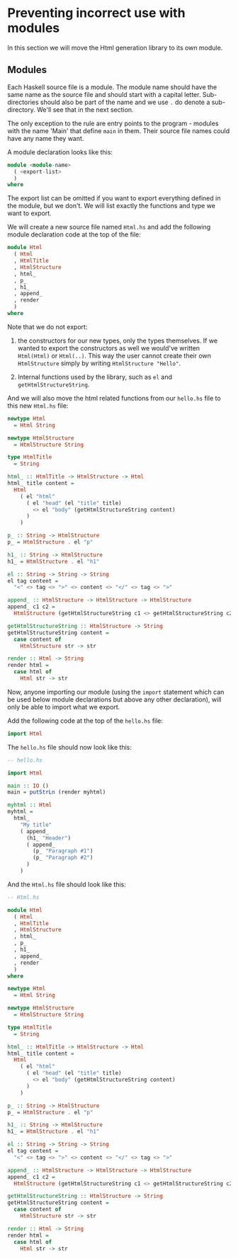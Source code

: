# Preventing incorrect use with modules

In this section we will move the Html generation library to its own module.

## Modules

Each Haskell source file is a module. The module name should have the
same name as the source file and should start with a capital
letter. Sub-directories should also be part of the name and we use `.`
do denote a sub-directory. We'll see that in the next section.

The only exception to the rule are entry points to the program -
modules with the name 'Main' that define `main` in them. Their source
file names could have any name they want.

A module declaration looks like this:

```hs
module <module-name>
  ( <export-list>
  )
where
```

The export list can be omitted if you want to export everything
defined in the module, but we don't. We will list exactly the
functions and type we want to export.

We will create a new source file named `Html.hs` and add the following
module declaration code at the top of the file:

```hs
module Html
  ( Html
  , HtmlTitle
  , HtmlStructure
  , html_
  , p_
  , h1_
  , append_
  , render
  )
where
```

Note that we do not export:

1. the constructors for our new types, only the types themselves.
   If we wanted to export the constructors as well we would've written
   `Html(Html)` or `Html(..)`. This way the user cannot create their own
   `HtmlStructure` simply by writing `HtmlStructure "Hello"`.

2. Internal functions used by the library, such as `el` and `getHtmlStructureString`.

And we will also move the html related functions from our `hello.hs` file
to this new `Html.hs` file:

```hs
newtype Html
  = Html String

newtype HtmlStructure
  = HtmlStructure String

type HtmlTitle
  = String

html_ :: HtmlTitle -> HtmlStructure -> Html
html_ title content =
  Html
    ( el "html"
      ( el "head" (el "title" title)
        <> el "body" (getHtmlStructureString content)
      )
    )

p_ :: String -> HtmlStructure
p_ = HtmlStructure . el "p"

h1_ :: String -> HtmlStructure
h1_ = HtmlStructure . el "h1"

el :: String -> String -> String
el tag content =
  "<" <> tag <> ">" <> content <> "</" <> tag <> ">"

append_ :: HtmlStructure -> HtmlStructure -> HtmlStructure
append_ c1 c2 =
  HtmlStructure (getHtmlStructureString c1 <> getHtmlStructureString c2)

getHtmlStructureString :: HtmlStructure -> String
getHtmlStructureString content =
  case content of
    HtmlStructure str -> str

render :: Html -> String
render html =
  case html of
    Html str -> str
```

Now, anyone importing our module (using the `import` statement which
can be used below module declarations but above any other
declaration), will only be able to import what we export.

Add the following code at the top of the `hello.hs` file:

```hs
import Html
```

The `hello.hs` file should now look like this:

```hs
-- hello.hs

import Html

main :: IO ()
main = putStrLn (render myhtml)

myhtml :: Html
myhtml =
  html_
    "My title"
    ( append_
      (h1_ "Header")
      ( append_
        (p_ "Paragraph #1")
        (p_ "Paragraph #2")
      )
    )
```

And the `Html.hs` file should look like this:

```hs
-- Html.hs

module Html
  ( Html
  , HtmlTitle
  , HtmlStructure
  , html_
  , p_
  , h1_
  , append_
  , render
  )
where

newtype Html
  = Html String

newtype HtmlStructure
  = HtmlStructure String

type HtmlTitle
  = String

html_ :: HtmlTitle -> HtmlStructure -> Html
html_ title content =
  Html
    ( el "html"
      ( el "head" (el "title" title)
        <> el "body" (getHtmlStructureString content)
      )
    )

p_ :: String -> HtmlStructure
p_ = HtmlStructure . el "p"

h1_ :: String -> HtmlStructure
h1_ = HtmlStructure . el "h1"

el :: String -> String -> String
el tag content =
  "<" <> tag <> ">" <> content <> "</" <> tag <> ">"

append_ :: HtmlStructure -> HtmlStructure -> HtmlStructure
append_ c1 c2 =
  HtmlStructure (getHtmlStructureString c1 <> getHtmlStructureString c2)

getHtmlStructureString :: HtmlStructure -> String
getHtmlStructureString content =
  case content of
    HtmlStructure str -> str

render :: Html -> String
render html =
  case html of
    Html str -> str
```
